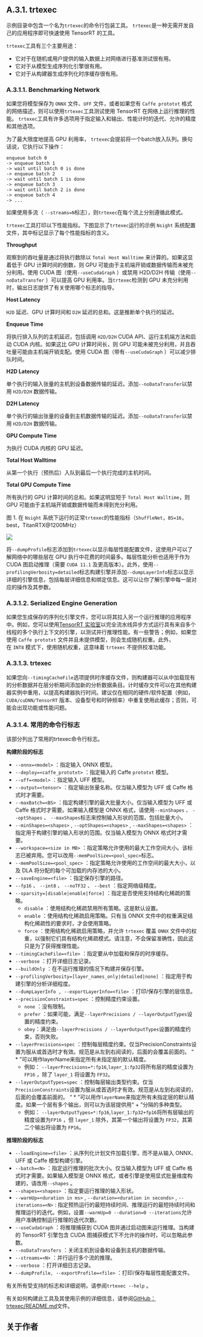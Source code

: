 ﻿## A.3.1. trtexec

示例目录中包含一个名为`trtexec`的命令行包装工具。 `trtexec`是一种无需开发自己的应用程序即可快速使用 TensorRT 的工具。

`trtexec`工具有三个主要用途：

-   它对于在随机或用户提供的输入数据上对网络进行基准测试很有用。
-   它对于从模型生成序列化引擎很有用。
-   它对于从构建器生成序列化时序缓存很有用。

### [](https://github.com/HeKun-NVIDIA/TensorRT-Developer_Guide_in_Chinese/blob/main/17.TensorRT%E7%9A%84%E5%91%BD%E4%BB%A4%E8%A1%8C%E7%A8%8B%E5%BA%8F/TensorRT%E7%9A%84%E5%91%BD%E4%BB%A4%E8%A1%8C%E7%A8%8B%E5%BA%8F.md#a311-benchmarking-network)A.3.1.1. Benchmarking Network

如果您将模型保存为 `ONNX` 文件、`UFF` 文件，或者如果您有 `Caffe prototxt` 格式的网络描述，则可以使用`trtexec`工具测试使用 TensorRT 在网络上运行推理的性能。 `trtexec`工具有许多选项用于指定输入和输出、性能计时的迭代、允许的精度和其他选项。

为了最大限度地提高 GPU 利用率， `trtexec`会提前将一个batch放入队列。换句话说，它执行以下操作：

```
enqueue batch 0 
-> enqueue batch 1 
-> wait until batch 0 is done 
-> enqueue batch 2 
-> wait until batch 1 is done 
-> enqueue batch 3 
-> wait until batch 2 is done 
-> enqueue batch 4 
-> ...
```

如果使用多流（ `--streams=N`标志），则`trtexec`在每个流上分别遵循此模式。

`trtexec`工具打印以下性能指标。下图显示了`trtexec`运行的示例 `Nsight` 系统配置文件，其中标记显示了每个性能指标的含义。

**Throughput**

观察到的吞吐量是通过将执行数除以 `Total Host Walltime` 来计算的。如果这显着低于 GPU 计算时间的倒数，则 GPU 可能由于主机端开销或数据传输而未被充分利用。使用 CUDA 图（使用`--useCudaGraph` ）或禁用 H2D/D2H 传输（使用`--noDataTransfer` ）可以提高 GPU 利用率。当`trtexec`检测到 GPU 未充分利用时，输出日志提供了有关使用哪个标志的指导。

**Host Latency**

`H2D` 延迟、GPU 计算时间和 `D2H` 延迟的总和。这是推断单个执行的延迟。

**Enqueue Time**

将执行排入队列的主机延迟，包括调用 `H2D/D2H` CUDA API、运行主机端方法和启动 CUDA 内核。如果这比 GPU 计算时间长，则 GPU 可能未被充分利用，并且吞吐量可能由主机端开销支配。使用 CUDA 图（带有`--useCudaGraph` ）可以减少排队时间。

**H2D Latency**

单个执行的输入张量的主机到设备数据传输的延迟。添加`--noDataTransfer`以禁用 `H2D/D2H` 数据传输。

**D2H Latency**

单个执行的输出张量的设备到主机数据传输的延迟。添加`--noDataTransfer`以禁用 `H2D/D2H` 数据传输。

**GPU Compute Time**

为执行 CUDA 内核的 GPU 延迟。

**Total Host Walltime**

从第一个执行（预热后）入队到最后一个执行完成的主机时间。

**Total GPU Compute Time**

所有执行的 GPU 计算时间的总和。如果这明显短于 `Total Host Walltime`，则 GPU 可能由于主机端开销或数据传输而未得到充分利用。

图 1. 在 `Nsight` 系统下运行的正常`trtexec`的性能指标（`ShuffleNet`，`BS=16`，best，TitanRTX@1200MHz）

[![](https://github.com/HeKun-NVIDIA/TensorRT-Developer_Guide_in_Chinese/raw/main/17.TensorRT%E7%9A%84%E5%91%BD%E4%BB%A4%E8%A1%8C%E7%A8%8B%E5%BA%8F/trtexec.png)](https://github.com/HeKun-NVIDIA/TensorRT-Developer_Guide_in_Chinese/blob/main/17.TensorRT%E7%9A%84%E5%91%BD%E4%BB%A4%E8%A1%8C%E7%A8%8B%E5%BA%8F/trtexec.png)

将`--dumpProfile`标志添加到`trtexec`以显示每层性能配置文件，这使用户可以了解网络中的哪些层在 GPU 执行中花费的时间最多。每层性能分析也适用于作为 CUDA 图启动推理（需要 `CUDA 11.1` 及更高版本）。此外，使用`--profilingVerbosity=detailed`标志构建引擎并添加`--dumpLayerInfo`标志以显示详细的引擎信息，包括每层详细信息和绑定信息。这可以让你了解引擎中每一层对应的操作及其参数。

### [](https://github.com/HeKun-NVIDIA/TensorRT-Developer_Guide_in_Chinese/blob/main/17.TensorRT%E7%9A%84%E5%91%BD%E4%BB%A4%E8%A1%8C%E7%A8%8B%E5%BA%8F/TensorRT%E7%9A%84%E5%91%BD%E4%BB%A4%E8%A1%8C%E7%A8%8B%E5%BA%8F.md#a312-serialized-engine-generation)A.3.1.2. Serialized Engine Generation

如果您生成保存的序列化引擎文件，您可以将其拉入另一个运行推理的应用程序中。例如，您可以使用[TensorRT 实验室](https://github.com/NVIDIA/tensorrt-laboratory)以完全流水线异步方式运行具有来自多个线程的多个执行上下文的引擎，以测试并行推理性能。有一些警告；例如，如果您使用 `Caffe prototxt` 文件并且未提供模型，则会生成随机权重。此外，在 `INT8` 模式下，使用随机权重，这意味着 `trtexec` 不提供校准功能。

### [](https://github.com/HeKun-NVIDIA/TensorRT-Developer_Guide_in_Chinese/blob/main/17.TensorRT%E7%9A%84%E5%91%BD%E4%BB%A4%E8%A1%8C%E7%A8%8B%E5%BA%8F/TensorRT%E7%9A%84%E5%91%BD%E4%BB%A4%E8%A1%8C%E7%A8%8B%E5%BA%8F.md#a313-trtexec)A.3.1.3. trtexec

如果您向`--timingCacheFile`选项提供时序缓存文件，则构建器可以从中加载现有的分析数据并在层分析期间添加新的分析数据条目。计时缓存文件可以在其他构建器实例中重用，以提高构建器执行时间。建议仅在相同的硬件/软件配置（例如，`CUDA/cuDNN/TensorRT` 版本、设备型号和时钟频率）中重复使用此缓存；否则，可能会出现功能或性能问题。

### [](https://github.com/HeKun-NVIDIA/TensorRT-Developer_Guide_in_Chinese/blob/main/17.TensorRT%E7%9A%84%E5%91%BD%E4%BB%A4%E8%A1%8C%E7%A8%8B%E5%BA%8F/TensorRT%E7%9A%84%E5%91%BD%E4%BB%A4%E8%A1%8C%E7%A8%8B%E5%BA%8F.md#a314-%E5%B8%B8%E7%94%A8%E7%9A%84%E5%91%BD%E4%BB%A4%E8%A1%8C%E6%A0%87%E5%BF%97)A.3.1.4. 常用的命令行标志

该部分列出了常用的trtexec命令行标志。

**构建阶段的标志**

-   `--onnx=<model>` ：指定输入 ONNX 模型。
-   `--deploy=<caffe_prototxt>` ：指定输入的 Caffe `prototxt` 模型。
-   `--uff=<model>` ：指定输入 UFF 模型。
-   `--output=<tensor>` ：指定输出张量名称。仅当输入模型为 UFF 或 Caffe 格式时才需要。
-   `--maxBatch=<BS>` ：指定构建引擎的最大批量大小。仅当输入模型为 UFF 或 Caffe 格式时才需要。如果输入模型是 ONNX 格式，请使用`--minShapes` 、 `--optShapes` 、 `--maxShapes`标志来控制输入形状的范围，包括批量大小。
-   `--minShapes=<shapes>` , `--optShapes=<shapes>` , `--maxShapes=<shapes>` ：指定用于构建引擎的输入形状的范围。仅当输入模型为 ONNX 格式时才需要。
-   `--workspace=<size in MB>` ：指定策略允许使用的最大工作空间大小。该标志已被弃用。您可以改用`--memPoolSize=<pool_spec>`标志。
-   `--memPoolSize=<pool_spec>` ：指定策略允许使用的工作空间的最大大小，以及 DLA 将分配的每个可加载的内存池的大小。
-   `--saveEngine=<file>` ：指定保存引擎的路径。
-   `--fp16` 、 `--int8` 、 `--noTF32` 、 `--best` ：指定网络级精度。
-   `--sparsity=[disable|enable|force]` ：指定是否使用支持结构化稀疏的策略。
    -   `disable` ：使用结构化稀疏禁用所有策略。这是默认设置。
    -   `enable` ：使用结构化稀疏启用策略。只有当 ONNX 文件中的权重满足结构化稀疏性的要求时，才会使用策略。
    -   `force` ：使用结构化稀疏启用策略，并允许 `trtexec` 覆盖 `ONNX` 文件中的权重，以强制它们具有结构化稀疏模式。请注意，不会保留准确性，因此这只是为了获得推理性能。
-   `--timingCacheFile=<file>` ：指定要从中加载和保存的时序缓存。
-   `--verbose` ：打开详细日志记录。
-   `--buildOnly` ：在不运行推理的情况下构建并保存引擎。
-   `--profilingVerbosity=[layer_names_only|detailed|none]` ：指定用于构建引擎的分析详细程度。
-   `--dumpLayerInfo , --exportLayerInfo=<file>` ：打印/保存引擎的层信息。
-   `--precisionConstraints=spec` ：控制精度约束设置。
    -   `none` ：没有限制。
    -   `prefer` ：如果可能，满足`--layerPrecisions / --layerOutputTypes`设置的精度约束。
    -   `obey`：满足由`--layerPrecisions / --layerOutputTypes`设置的精度约束，否则失败。
-   `--layerPrecisions=spec` ：控制每层精度约束。仅当PrecisionConstraints设置为服从或首选时才有效。规范是从左到右阅读的，后面的会覆盖前面的。 “ \* ”可以用作layerName来指定所有未指定层的默认精度。
    -   例如： `--layerPrecisions=*:fp16`,`layer_1:fp32`将所有层的精度设置为`FP16` ，除了 `layer_1` 将设置为 `FP32`。
-   `--layerOutputTypes=spec` ：控制每层输出类型约束。仅当`PrecisionConstraints`设置为服从或首选时才有效。规范是从左到右阅读的，后面的会覆盖前面的。 “ \* ”可以用作`layerName`来指定所有未指定层的默认精度。如果一个层有多个输出，则可以为该层提供用“ + ”分隔的多种类型。
    -   例如： `--layerOutputTypes=*:fp16`,`layer_1:fp32+fp16`将所有层输出的精度设置为`FP16` ，但 `layer_1` 除外，其第一个输出将设置为 `FP32`，其第二个输出将设置为 `FP16`。

**推理阶段的标志**

-   `--loadEngine=<file>` ：从序列化计划文件加载引擎，而不是从输入 ONNX、UFF 或 Caffe 模型构建引擎。
-   `--batch=<N>` ：指定运行推理的批次大小。仅当输入模型为 UFF 或 Caffe 格式时才需要。如果输入模型是 ONNX 格式，或者引擎是使用显式批量维度构建的，请改用`--shapes` 。
-   `--shapes=<shapes>` ：指定要运行推理的输入形状。
-   `--warmUp=<duration in ms>` , `--duration=<duration in seconds>` , `--iterations=<N>` : 指定预热运行的最短持续时间、推理运行的最短持续时间和推理运行的迭代。例如，设置`--warmUp=0 --duration=0 --iterations`允许用户准确控制运行推理的迭代次数。
-   `--useCudaGraph` ：将推理捕获到 CUDA 图并通过启动图来运行推理。当构建的 TensorRT 引擎包含 CUDA 图捕获模式下不允许的操作时，可以忽略此参数。
-   `--noDataTransfers` ：关闭主机到设备和设备到主机的数据传输。
-   `--streams=<N>` ：并行运行多个流的推理。
-   `--verbose` ：打开详细日志记录。
-   `--dumpProfile, --exportProfile=<file>` ：打印/保存每层性能配置文件。

有关所有受支持的标志和详细说明，请参阅`trtexec --help` 。

有关如何构建此工具及其使用示例的详细信息，请参阅[GitHub：trtexec/README.md](https://github.com/NVIDIA/TensorRT/tree/main/samples/trtexec)文件。

## 关于作者